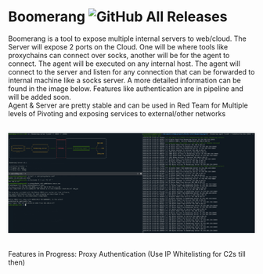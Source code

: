 # Boomerang ![GitHub All Releases](https://img.shields.io/github/downloads/paranoidninja/Boomerang/total)
Boomerang is a tool to expose multiple internal servers to web/cloud. The Server will expose 2 ports on the Cloud. One will be where tools like proxychains can connect over socks, another will be for the agent to connect. The agent will be executed on any internal host. The agent will connect to the server and listen for any connection that can be forwarded to internal machine like a socks server. A more detailed information can be found in the image below. Features like authentication are in pipeline and will be added soon. <br/>
Agent & Server are pretty stable and can be used in Red Team for Multiple levels of Pivoting and exposing services to external/other networks<br/><br/>

![Alt text](docs/Boomerang_v0.1.png?raw=true "Boomerang")

<br/>
Features in Progress:
Proxy Authentication (Use IP Whitelisting for C2s till then)
